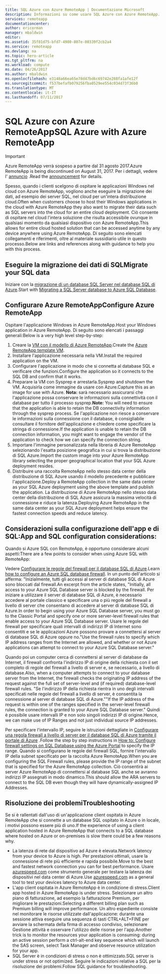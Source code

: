 ```yaml
---
title: SQL Azure con Azure RemoteApp | Documentazione Microsoft
description: Informazioni su come usare SQL Azure con Azure RemoteApp.
services: remoteapp
documentationcenter: 
author: ericorman
manager: mbaldwin
editor: 
ms.assetid: 35f81d75-bfd7-4980-807e-00339f2cb2a4
ms.service: remoteapp
ms.devlang: na
ms.topic: hero-article
ms.tgt_pltfrm: na
ms.workload: compute
ms.date: 04/26/2017
ms.author: mbaldwin
ms.openlocfilehash: e3148a66ea65e78d47bd6c69742e288fa1afe12f
ms.sourcegitcommit: f537befafb079256fba0529ee554c034d73f36b0
ms.translationtype: MT
ms.contentlocale: it-IT
ms.lasthandoff: 07/11/2017
---
```

# <a name="sql-azure-with-azure-remoteapp"></a><span data-ttu-id="f708d-103">SQL Azure con Azure RemoteApp</span><span class="sxs-lookup"><span data-stu-id="f708d-103">SQL Azure with Azure RemoteApp</span></span>
> [!IMPORTANT]
> <span data-ttu-id="f708d-104">Azure RemoteApp verrà sospeso a partire dal 31 agosto 2017.</span><span class="sxs-lookup"><span data-stu-id="f708d-104">Azure RemoteApp is being discontinued on August 31, 2017.</span></span> <span data-ttu-id="f708d-105">Per i dettagli, vedere l' [annuncio](https://go.microsoft.com/fwlink/?linkid=821148) .</span><span class="sxs-lookup"><span data-stu-id="f708d-105">Read the [announcement](https://go.microsoft.com/fwlink/?linkid=821148) for details.</span></span>
> 
> 

<span data-ttu-id="f708d-106">Spesso, quando i clienti scelgono di ospitare le applicazioni Windows nel cloud con Azure RemoteApp, vogliono anche eseguire la migrazione dei dati, ad esempio dei server SQL, nel cloud per un'intera distribuzione cloud.</span><span class="sxs-lookup"><span data-stu-id="f708d-106">Often when customers choose to host their Windows applications in the cloud with Azure RemoteApp they also want to migrate their data such as SQL servers into the cloud for an entire cloud deployment.</span></span> <span data-ttu-id="f708d-107">Ciò consente di ospitare nel cloud l'intera soluzione che risulta accessibile ovunque in qualsiasi momento da qualsiasi dispositivo con Azure RemoteApp.</span><span class="sxs-lookup"><span data-stu-id="f708d-107">This allows for entire cloud hosted solution that can be accessed anytime by any device anywhere using Azure RemoteApp.</span></span> <span data-ttu-id="f708d-108">Di seguito sono elencati collegamenti e riferimenti, oltre al materiale sussidiario utile in questo processo.</span><span class="sxs-lookup"><span data-stu-id="f708d-108">Below are links and references along with guidance to help you with this process.</span></span>  

## <a name="migrate-your-sql-data"></a><span data-ttu-id="f708d-109">Eseguire la migrazione dei dati di SQL</span><span class="sxs-lookup"><span data-stu-id="f708d-109">Migrate your SQL data</span></span>
<span data-ttu-id="f708d-110">Iniziare con la [migrazione di un database SQL Server nel database SQL di Azure](../sql-database/sql-database-cloud-migrate.md).</span><span class="sxs-lookup"><span data-stu-id="f708d-110">Start with [Migrating a SQL Server database to Azure SQL Database](../sql-database/sql-database-cloud-migrate.md).</span></span> 

## <a name="configure-azure-remoteapp"></a><span data-ttu-id="f708d-111">Configurare Azure RemoteApp</span><span class="sxs-lookup"><span data-stu-id="f708d-111">Configure Azure RemoteApp</span></span>
<span data-ttu-id="f708d-112">Ospitare l'applicazione Windows in Azure RemoteApp.</span><span class="sxs-lookup"><span data-stu-id="f708d-112">Host your Windows application in Azure RemoteApp.</span></span> <span data-ttu-id="f708d-113">Di seguito sono elencati i passaggi generali:</span><span class="sxs-lookup"><span data-stu-id="f708d-113">Below is a very high level step-by-step:</span></span>

1. <span data-ttu-id="f708d-114">Creare la [VM con il modello di Azure RemoteApp](remoteapp-imageoptions.md).</span><span class="sxs-lookup"><span data-stu-id="f708d-114">Create the [Azure RemoteApp template VM](remoteapp-imageoptions.md).</span></span> 
2. <span data-ttu-id="f708d-115">Installare l'applicazione necessaria nella VM.</span><span class="sxs-lookup"><span data-stu-id="f708d-115">Install the required application on the VM.</span></span>
3. <span data-ttu-id="f708d-116">Configurare l'applicazione in modo che si connetta al database SQL e verificare che funzioni.</span><span class="sxs-lookup"><span data-stu-id="f708d-116">Configure the application so it connects to the SQL DB and confirm that it works.</span></span>
4. <span data-ttu-id="f708d-117">Preparare la VM con Sysprep e arrestarla.</span><span class="sxs-lookup"><span data-stu-id="f708d-117">Sysprep and shutdown the VM.</span></span> <span data-ttu-id="f708d-118">Acquisirla come immagine da usare con Azure.</span><span class="sxs-lookup"><span data-stu-id="f708d-118">Capture this as an image for use with Azure.</span></span> <span data-ttu-id="f708d-119">**Nota:** sarà necessario assicurarsi che l'applicazione possa conservare le informazioni sulla connettività con il database per tutto il processo sysprep.</span><span class="sxs-lookup"><span data-stu-id="f708d-119">**Note:** You will need to ensure that the application is able to retain the DB connectivity information through the sysprep process.</span></span> <span data-ttu-id="f708d-120">Se l'applicazione non riesce a conservare le informazioni sulla connessione con il database, è consigliabile consultare il fornitore dell'applicazione e chiedere come specificare la stringa di connessione.</span><span class="sxs-lookup"><span data-stu-id="f708d-120">If the application is unable to retain the DB connection information, you might want to engage the vendor of the application to check how we can specify the connection string.</span></span>
5. <span data-ttu-id="f708d-121">Importare l'immagine personalizzata nella libreria di Azure RemoteApp selezionando l'esatta posizione geografica in cui si trova la distribuzione di SQL Azure.</span><span class="sxs-lookup"><span data-stu-id="f708d-121">Import the custom image into your Azure RemoteApp library selecting the proper geographical location that your SQL Azure deployment resides.</span></span> 
6. <span data-ttu-id="f708d-122">Distribuire una raccolta RemoteApp nello stesso data center della distribuzione di SQL Azure usando il modello precedente e pubblicare l'applicazione.</span><span class="sxs-lookup"><span data-stu-id="f708d-122">Deploy a RemoteApp collection in the same data center as your SQL Azure deployment using the above template and publish the application.</span></span> <span data-ttu-id="f708d-123">La distribuzione di Azure RemoteApp nello stesso data center della distribuzione di SQL Azure assicura la massima velocità di connessione e riduce la latenza.</span><span class="sxs-lookup"><span data-stu-id="f708d-123">Deploying Azure RemoteApp in the same data center as your SQL Azure deployment helps ensure the fastest connection speeds and reduce latency.</span></span> 

## <a name="app-and-sql-configuration-considerations"></a><span data-ttu-id="f708d-124">Considerazioni sulla configurazione dell'app e di SQL:</span><span class="sxs-lookup"><span data-stu-id="f708d-124">App and SQL configuration considerations:</span></span>
<span data-ttu-id="f708d-125">Quando si Azure SQL con RemoteApp, è opportuno considerare alcuni aspetti:</span><span class="sxs-lookup"><span data-stu-id="f708d-125">There are a few points to consider when using Azure SQL with RemoteApp:</span></span>

<span data-ttu-id="f708d-126">Vedere [Configurare le regole del firewall per il database SQL di Azure](../sql-database/sql-database-firewall-configure.md).</span><span class="sxs-lookup"><span data-stu-id="f708d-126">Learn [how to configure an Azure SQL database firewall](../sql-database/sql-database-firewall-configure.md).</span></span> <span data-ttu-id="f708d-127">In un punto dell'articolo si afferma: "Inizialmente, tutti gli accessi al server di database SQL di Azure sono bloccati dal firewall.</span><span class="sxs-lookup"><span data-stu-id="f708d-127">An excerpt from the article states, "Initially, all access to your Azure SQL Database server is blocked by the firewall.</span></span> <span data-ttu-id="f708d-128">Per iniziare a utilizzare il server di database SQL di Azure, è necessario accedere al portale classico e specificare una o più regole del firewall a livello di server che consentano di accedere al server di database SQL di Azure.</span><span class="sxs-lookup"><span data-stu-id="f708d-128">In order to begin using your Azure SQL Database server, you must go to the Classic Portal and specify one or more server-level firewall rules that enable access to your Azure SQL Database server.</span></span> <span data-ttu-id="f708d-129">Usare le regole del firewall per specificare quali intervalli di indirizzi IP di Internet sono consentiti e se le applicazioni Azure possono provare a connettersi al server di database SQL di Azure oppure no."</span><span class="sxs-lookup"><span data-stu-id="f708d-129">Use the firewall rules to specify which IP address ranges from the Internet are allowed, and whether or not Azure applications can attempt to connect to your Azure SQL Database server."</span></span>

<span data-ttu-id="f708d-130">Quando poi un computer cerca di connettersi al server di database da Internet, il firewall confronta l'indirizzo IP di origine della richiesta con il set completo di regole del firewall a livello di server e, se necessario, a livello di database.</span><span class="sxs-lookup"><span data-stu-id="f708d-130">Also, when a computer attempts to connect to your database server from the Internet, the firewall checks the originating IP address of the request against the full set of server-level and (if required) database-level firewall rules.</span></span> <span data-ttu-id="f708d-131">"Se l'indirizzo IP della richiesta rientra in uno degli intervalli specificati nelle regole del firewall a livello di server, è consentita la connessione al server di database SQL di Azure."</span><span class="sxs-lookup"><span data-stu-id="f708d-131">"If the IP address of the request is within one of the ranges specified in the server-level firewall rules, the connection is granted to your Azure SQL Database server."</span></span> <span data-ttu-id="f708d-132">Quindi è possibile usare intervalli IP e non solo singoli indirizzi IP di origine.</span><span class="sxs-lookup"><span data-stu-id="f708d-132">Hence, we can make use of IP Ranges and not just individual source IP addresses.</span></span>

<span data-ttu-id="f708d-133">Per specificare l'intervallo IP, seguire le istruzioni dettagliate in [Configurare una regola firewall a livello di server per il database SQL di Azure tramite il portale di Azure](../sql-database/sql-database-configure-firewall-settings.md) .</span><span class="sxs-lookup"><span data-stu-id="f708d-133">Follow the step by step instructions in [How to: Configure firewall settings on SQL Database using the Azure Portal](../sql-database/sql-database-configure-firewall-settings.md) to specify the IP range.</span></span> <span data-ttu-id="f708d-134">Quando si configurano le regole del firewall SQL, fornire l'intervallo IP della subnet specificato per la raccolta Azure RemoteApp.</span><span class="sxs-lookup"><span data-stu-id="f708d-134">When you are configuring the SQL Firewall rules, please provide the IP range of the subnet that is specified for the Azure RemoteApp collection.</span></span> <span data-ttu-id="f708d-135">Ciò consentirà ai server Azure RemoteApp di connettersi al database SQL anche se avranno indirizzi IP assegnati in modo dinamico.</span><span class="sxs-lookup"><span data-stu-id="f708d-135">This should allow the ARA servers to connect to the SQL DB even though they will have dynamically-assigned IP Addresses.</span></span>

## <a name="troubleshooting"></a><span data-ttu-id="f708d-136">Risoluzione dei problemi</span><span class="sxs-lookup"><span data-stu-id="f708d-136">Troubleshooting</span></span>
<span data-ttu-id="f708d-137">Se si è rallentati dall'uso di un'applicazione client ospitata in Azure RemoteApp che si connette a un database SQL ospitato in Azure o in locale, i motivi possono essere più di uno.</span><span class="sxs-lookup"><span data-stu-id="f708d-137">If the experience of using a client application hosted in Azure RemoteApp that connects to a SQL database where hosted on Azure or on-premises is slow there could be a few reasons why.</span></span>  

* <span data-ttu-id="f708d-138">La latenza di rete dal dispositivo ad Azure è elevata.</span><span class="sxs-lookup"><span data-stu-id="f708d-138">Network latency from your device to Azure is high.</span></span> <span data-ttu-id="f708d-139">Per prestazioni ottimali, usare la connessione di rete più efficiente e rapida possibile.</span><span class="sxs-lookup"><span data-stu-id="f708d-139">Move to the best and fastest network connection you can for best performance.</span></span> <span data-ttu-id="f708d-140">Usare [azurespeed.com](http://azurespeed.com/) come strumento generale per testare la latenza dei dispositivi nel data center di Azure.</span><span class="sxs-lookup"><span data-stu-id="f708d-140">Use [azurespeed.com](http://azurespeed.com/) as a general tool to test your devices latency to Azure data center.</span></span>  
* <span data-ttu-id="f708d-141">L'app client ospitata in Azure RemoteApp è in condizione di stress.</span><span class="sxs-lookup"><span data-stu-id="f708d-141">Client app hosted in Azure RemoteApp is under stress.</span></span> <span data-ttu-id="f708d-142">Selezionare un altro piano di fatturazione, ad esempio la fatturazione Premium, per migliorare le prestazioni.</span><span class="sxs-lookup"><span data-stu-id="f708d-142">Selecting a different billing plan such as Premium billing will improve performance.</span></span> <span data-ttu-id="f708d-143">Un altro espediente consiste nel monitorare le risorse utilizzate dall'applicazione: durante una sessione attiva eseguire una sequenza di tasti CTRL+ALT+FINE per avviare la schermata della firma di accesso condiviso, selezionare Gestione attività e osservare l'utilizzo delle risorse per l'app.</span><span class="sxs-lookup"><span data-stu-id="f708d-143">Another trick is to monitor the resources your application is consuming: during an active session perform a ctrl-alt-end key sequence which will launch the SAS screen, select Task Manager and observe resource utilization for your app.</span></span>
* <span data-ttu-id="f708d-144">SQL Server è in condizioni di stress o non è ottimizzato.</span><span class="sxs-lookup"><span data-stu-id="f708d-144">SQL server is under stress or not optimized.</span></span> <span data-ttu-id="f708d-145">Seguire le indicazioni relative a SQL per la risoluzione dei problemi.</span><span class="sxs-lookup"><span data-stu-id="f708d-145">Follow SQL guidance for troubleshooting.</span></span> 

